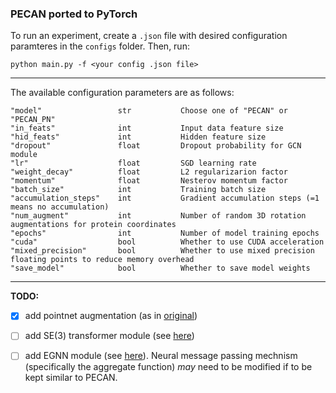 ### PECAN ported to PyTorch

To run an experiment, create a `.json` file with desired configuration paramteres in the `configs` folder. Then, run: 
```
python main.py -f <your config .json file>
```

---

The available configuration parameters are as follows:
```
"model"                 str           Choose one of "PECAN" or "PECAN_PN"
"in_feats"              int           Input data feature size
"hid_feats"             int           Hidden feature size
"dropout"               float         Dropout probability for GCN module
"lr"                    float         SGD learning rate
"weight_decay"          float         L2 regularizarion factor
"momentum"              float         Nesterov momentum factor
"batch_size"            int           Training batch size
"accumulation_steps"    int           Gradient accumulation steps (=1 means no accumulation)
"num_augment"           int           Number of random 3D rotation augmentations for protein coordinates
"epochs"                int           Number of model training epochs
"cuda"                  bool          Whether to use CUDA acceleration
"mixed_precision"       bool          Whether to use mixed precision floating points to reduce memory overhead
"save_model"            bool          Whether to save model weights
```

---

**TODO:** 
- [x] add pointnet augmentation (as in [original](https://github.com/charlesq34/pointnet/blob/master/provider.py))
- [ ] add SE(3) transformer module (see [here](https://github.com/NVIDIA/DeepLearningExamples/tree/master/DGLPyTorch/DrugDiscovery/SE3Transformer))
- [ ] add EGNN module (see [here](https://docs.dgl.ai/en/1.0.x/generated/dgl.nn.pytorch.conv.EGNNConv.html)). Neural message passing mechnism (specifically the aggregate function) *may* need to be modified if to be kept similar to PECAN.


